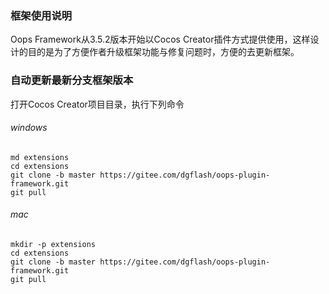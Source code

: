 ### 框架使用说明
Oops Framework从3.5.2版本开始以Cocos Creator插件方式提供使用，这样设计的目的是为了方便作者升级框架功能与修复问题时，方便的去更新框架。

### 自动更新最新分支框架版本
打开Cocos Creator项目目录，执行下列命令

###### windows
```
md extensions
cd extensions
git clone -b master https://gitee.com/dgflash/oops-plugin-framework.git
git pull
```
###### mac
```
mkdir -p extensions
cd extensions
git clone -b master https://gitee.com/dgflash/oops-plugin-framework.git
git pull
```